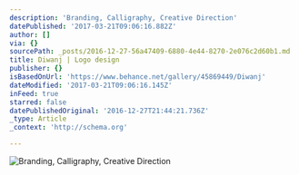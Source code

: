 ```yaml
---
description: 'Branding, Calligraphy, Creative Direction'
datePublished: '2017-03-21T09:06:16.882Z'
author: []
via: {}
sourcePath: _posts/2016-12-27-56a47409-6880-4e44-8270-2e076c2d60b1.md
title: Diwanj | Logo design
publisher: {}
isBasedOnUrl: 'https://www.behance.net/gallery/45869449/Diwanj'
dateModified: '2017-03-21T09:06:16.145Z'
inFeed: true
starred: false
datePublishedOriginal: '2016-12-27T21:44:21.736Z'
_type: Article
_context: 'http://schema.org'

---
```

![Branding, Calligraphy, Creative Direction](https://the-grid-user-content.s3-us-west-2.amazonaws.com/07baf46d-52f9-4c5f-bc7b-6ab7798beb46.png)